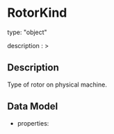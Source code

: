 # RotorKind
type: "object"
description : >
## Description
Type of rotor on physical machine.

## Data Model
  - properties:
